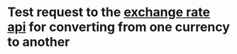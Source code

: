 # Test request to the [exchange rate api](https://exchangeratesapi.io/documentation/) for converting from one currency to another